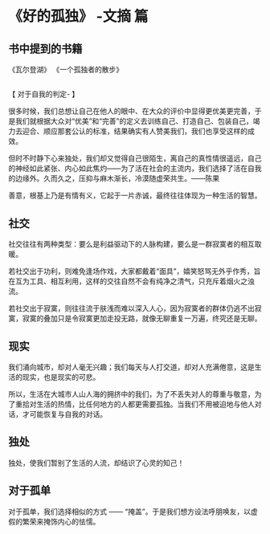 # 《好的孤独》 -文摘 篇

## 书中提到的书籍


《瓦尔登湖》
《一个孤独者的散步》


## 

【 对于自我的判定- 】

很多时候，我们总想让自己在他人的眼中、在大众的评价中显得更优美更完善，于是我们就根据大众对“优美”和“完善”的定义去训练自己、打造自己、包装自己，竭力去迎合、顺应那套公认的标准，结果确实有人赞美我们，我们也享受这样的成效。

但时不时静下心来独处，我们却又觉得自己很陌生，离自己的真性情很遥远，自己的神经如此紧张、内心如此焦灼——为了活在社会的主流内，我们选择了活在自我的边缘外。久而久之，压抑与麻木渐长，冷漠随虚荣共生。——陈果


善意，根基上乃是有情有义，它起于一片赤诚，最终往往体现为一种生活的智慧。



## 社交

社交往往有两种类型：要么是利益驱动下的人脉构建，要么是一群寂寞者的相互取暖。

若社交出于功利，则难免逢场作戏，大家都戴着“面具”，嬉笑怒骂无外乎作秀，旨在互为工具、相互利用，这样的交往自然不会有纯净之清气，只充斥着烟火之浊流。

若社交出于寂寞，则往往流于肤浅而难以深入人心，因为寂寞者的群体仍逃不出寂寞，寂寞的叠加只是令寂寞更加走投无路，就像无聊重复一万遍，终究还是无聊。

## 现实

我们涌向城市，却对人毫无兴趣；我们每天与人打交道，却对人充满倦意，这是生活的现实，也是现实的可悲。


所以，生活在大城市人山人海的拥挤中的我们，为了不丢失对人的尊重与敬意，为了重拾对生活的热情，比任何地方的人都更需要孤独。当我们不用被迫地与他人对话，才可能恢复与自我的对话。


## 独处

独处，使我们暂别了生活的人流，却结识了心灵的知己！


## 对于孤单

对于孤单，我们选择相似的方式 —— “掩盖”。于是我们想方设法呼朋唤友，以虚假的繁荣来掩饰内心的怯懦。
